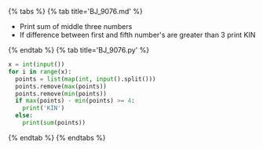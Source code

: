 {% tabs %}
{% tab title='BJ_9076.md' %}

* Print sum of middle three numbers
* If difference between first and fifth number's are greater than 3 print KIN

{% endtab %}
{% tab title='BJ_9076.py' %}

```py
x = int(input())
for i in range(x):
  points = list(map(int, input().split()))
  points.remove(max(points))
  points.remove(min(points))
  if max(points) - min(points) >= 4:
    print('KIN')
  else:
    print(sum(points))
```

{% endtab %}
{% endtabs %}
